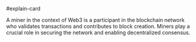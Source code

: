 #explain-card 

A miner in the context of Web3 is a participant in the blockchain network who validates transactions and contributes to block creation. Miners play a crucial role in securing the network and enabling decentralized consensus.